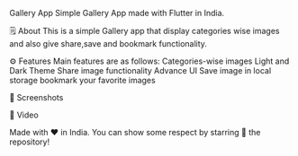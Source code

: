 Gallery App
Simple Gallery App made with Flutter in India.

🗒 About
This is a simple Gallery app that display categories wise images and also give share,save and bookmark functionality.

⚙️ Features
Main features are as follows:
Categories-wise images
Light and Dark Theme
Share image functionality
Advance UI
Save image in local storage
bookmark your favorite images

📲 Screenshots


📲 Video

Made with ❤️ in India.
You can show some respect by starring 🌟 the repository!